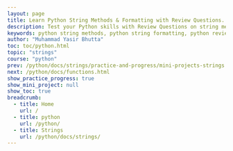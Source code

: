 ```yaml
---
layout: page
title: Learn Python String Methods & Formatting with Review Questions.
description: Test your Python skills with Review Questions on string methods and formatting. Great for beginners learning Python strings through hands-on practice.
keywords: python string methods, python string formatting, python review questions, python quiz, learn python strings, string methods in python, python string exercises, python for beginners, python string functions, python interview questions.
author: "Muhammad Yasir Bhutta"
toc: toc/python.html
topic: "strings"
course: "python"
prev: /python/docs/strings/practice-and-progress/mini-projects-strings.html
next: /python/docs/functions.html
show_practice_progress: true
show_mini_project: null
show_toc: true
breadcrumb:
  - title: Home
    url: /
  - title: python
    url: /python/
  - title: Strings
    url: /python/docs/strings/
---
```


